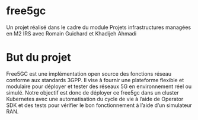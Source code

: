 # free5gc

Un projet réalisé dans le cadre du module Projets infrastructures managées en M2 IRS avec Romain Guichard et Khadijeh Ahmadi

# But du projet
Free5GC est une implémentation open source des fonctions réseau conforme aux standards 3GPP. Il vise à fournir une plateforme flexible et modulaire pour déployer et tester des réseaux 5G en environnement réel ou simulé.
Notre objectif est donc de déployer ce free5gc dans un cluster Kubernetes avec une automatisation du cycle de vie à l’aide de Operator SDK et des tests pour vérifier le bon fonctionnement à l’aide d’un simulateur RAN.
